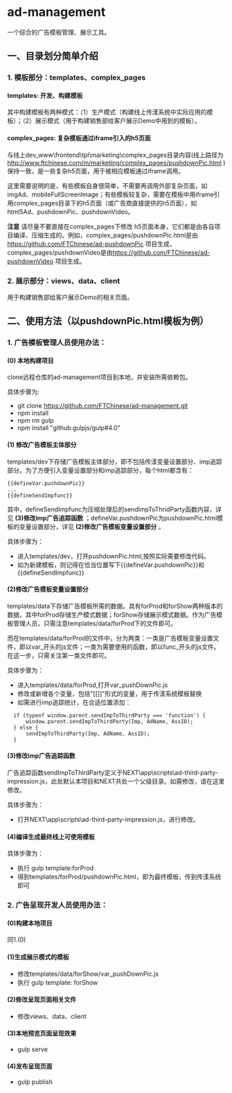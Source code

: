 # ad-management
一个综合的广告模板管理、展示工具。

## 一、目录划分简单介绍
### 1. 模板部分：templates、complex_pages
#### templates: 开发、构建模板

其中构建模板有两种模式：（1）生产模式（构建线上传漾系统中实际应用的模板）；（2）展示模式（用于构建销售部给客户展示Demo中用到的模板）。

#### complex_pages: 复杂模板通过iframe引入的h5页面
与线上dev_www\frontend\tpl\marketing\complex_pages目录内容(线上路径为 <http://www.ftchinese.com/m/marketing/complex_pages/pushdownPic.html> )保持一致，是一些复杂h5页面，用于被相应模板通过iframe调用。

这里需要说明的是，有些模板自身很简单，不需要再调用外部复杂页面，如imgAd、mobileFullScreenImage；有些模板较复杂，需要在模板中用iframe引用complex_pages目录下的h5页面（或广告商直接提供的h5页面），如html5Ad、pushdownPic、pushdownVideo。

**注意** 请尽量不要直接在complex_pages下修改 h5页面本身，它们都是由各自项目编译、压缩生成的。例如，complex_pages/pushdownPic.html是由<https://github.com/FTChinese/ad-pushdownPic> 项目生成， complex_pages/pushdownVideo是由<https://github.com/FTChinese/ad-pushdownVideo> 项目生成。

### 2. 展示部分：views、data、client
用于构建销售部给客户展示Demo的相关页面。

## 二、使用方法（以pushdownPic.html模板为例）

### 1. 广告模板管理人员使用办法：
#### (0) 本地构建项目
clone远程仓库的ad-management项目到本地，并安装所需依赖包。

具体步骤为:

- git clone https://github.com/FTChinese/ad-management.git
- npm install
- npm rm gulp
- npm install "github:gulpjs/gulp#4.0"

#### (1) 修改广告模板主体部分
templates/dev下存储广告模板主体部分，即不包括传漾变量设置部分、imp追踪部分。为了方便引入变量设置部分和imp追踪部分，每个html都含有：
```
{{defineVar.pushdownPic}}
...
{{defineSendImpfunc}}
```
其中，defineSendImpfunc为压缩处理后的sendImpToThridParty函数内容，详见 **(3)修改imp广告追踪函数** ；defineVar.pushdownPic为pushdownPic.html模板的变量设置部分，详见 **(2)修改广告模板变量设置部分** 。

具体步骤为：

- 进入templates/dev，打开pushdownPic.html,按照实际需要修改代码。
- 如为新建模板，则记得在恰当位置写下{{defineVar.pushdownPic}}和{{defineSendImpfunc}}

#### (2)修改广告模板变量设置部分
templates/data下存储广告模板所需的数据。具有forProd和forShow两种版本的数据，其中forProd存储生产模式数据；forShow存储展示模式数据。作为广告模板管理人员，只需注意templates/data/forProd下的文件即可。

而在templates/data/forProd的文件中，分为两类：一类是广告模板变量设置文件，即以var_开头的js文件；一类为需要使用的函数，即以func_开头的js文件。在这一步，只需关注第一类文件即可。

具体步骤为：

- 进入templates/data/forProd,打开var_pushDownPic.js
- 修改或新增各个变量，包括"[[]]"形式的变量，用于传漾系统模板替换
- 如需进行imp追踪统计，在合适位置添加：

```
  if (typeof window.parent.sendImpToThirdParty === 'function') {
      window.parent.sendImpToThirdParty(Imp, AdName, AssID);
  } else {
      sendImpToThirdParty(Imp, AdName, AssID);
  }
```
#### (3)修改imp广告追踪函数
广告追踪函数sendImpToThirdParty定义于NEXT\app\scripts\ad-third-party-impression.js，此处默认本项目和NEXT共处一个父级目录。如需修改，请在这里修改。

具体步骤为：

- 打开NEXT\app\scripts\ad-third-party-impression.js，进行修改。

#### (4)编译生成最终线上可使用模板
具体步骤为：

- 执行 gulp template:forProd
- 得到templates/forProd/pushdownPic.html，即为最终模板，传到传漾系统即可

### 2. 广告呈现开发人员使用办法：
#### (0)构建本地项目
同1.(0)

#### (1)生成展示模式的模板
- 修改templates/data/forShow/var_pushDownPic.js
- 执行 gulp template: forShow

#### (2)修改呈现页面相关文件
- 修改views、data、client

#### (3)本地预览页面呈现效果
- gulp serve

#### (4)发布呈现页面
- gulp publish